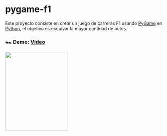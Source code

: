 # pygame-f1
Este proyecto consiste en crear un juego de carreras F1 usando [PyGame](https://www.pygame.org/) en [Python](https://www.python.org/), el objetivo es esquivar la mayor cantidad de autos.


### 🏎️ Demo: [Video](https://www.instagram.com/p/C5TrosYrMDU/)

<img src="https://github.com/Sandreke/pygame-f1/assets/64377961/556a2d10-a50b-43b0-ad73-954aa6896bca" width="200" height="250"/>
